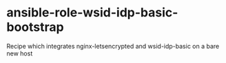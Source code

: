 # ansible-role-wsid-idp-basic-bootstrap
Recipe which integrates nginx-letsencrypted and wsid-idp-basic on a bare new host
